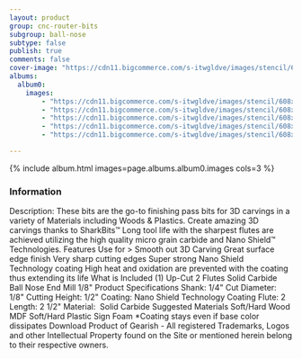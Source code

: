 ```yaml
---
layout: product
group: cnc-router-bits
subgroup: ball-nose
subtype: false
publish: true
comments: false
cover-image: "https://cdn11.bigcommerce.com/s-itwgldve/images/stencil/608x608/products/2392/7396/sb_1518_ns_s_w_2__89635.1675310611.png?c=2"
albums:
  album0:
    images:
        - "https://cdn11.bigcommerce.com/s-itwgldve/images/stencil/608x608/products/2392/7396/sb_1518_ns_s_w_2__89635.1675310611.png?c=2"
        - "https://cdn11.bigcommerce.com/s-itwgldve/images/stencil/608x608/products/2392/7668/1518-NS_Bit_Spin__95840.1675310611.gif?c=2"
        - "https://cdn11.bigcommerce.com/s-itwgldve/images/stencil/608x608/products/2392/6172/sb_1518_ns_g_w_1__73249.1675310611.png?c=2"
        - "https://cdn11.bigcommerce.com/s-itwgldve/images/stencil/608x608/products/2392/6319/SB-1518-NS__91616.1675310611.jpg?c=2"
        - "https://cdn11.bigcommerce.com/s-itwgldve/images/stencil/608x608/products/2392/6326/SB-1518-NS__34962.1675310611.jpg?c=2"

---
```


{% include album.html images=page.albums.album0.images cols=3 %}

### Information

Description:
 These bits are the go-to finishing pass bits for 3D carvings in a variety of Materials including Woods & Plastics.  Create amazing 3D carvings thanks to SharkBits™ Long tool life with the sharpest flutes are achieved utilizing the high quality micro grain carbide and Nano Shield™ Technologies.  Features  Use for > Smooth out 3D Carving Great surface edge finish Very sharp cutting edges Super strong Nano Shield Technology coating High heat and oxidation are prevented with the coating thus extending its life  What is Included  (1) Up-Cut 2 Flutes Solid Carbide Ball Nose End Mill 1/8"  Product Specifications  Shank: 1/4" Cut Diameter: 1/8" Cutting Height: 1/2" Coating: Nano Shield Technology Coating Flute: 2 Length: 2 1/2" Material:  Solid Carbide  Suggested Materials   Soft/Hard Wood MDF Soft/Hard Plastic Sign Foam   *Coating stays even if base color dissipates Download Product of Gearish - All registered Trademarks, Logos and other Intellectual Property found on the Site or mentioned herein belong to their respective owners.  


